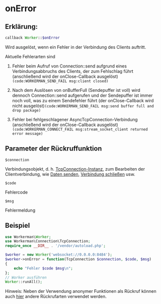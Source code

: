 # onError
## Erklärung:
```php
callback Worker::$onError
```

Wird ausgelöst, wenn ein Fehler in der Verbindung des Clients auftritt.

Aktuelle Fehlerarten sind

1. Fehler beim Aufruf von Connection::send aufgrund eines Verbindungsabbruchs des Clients, der zum Fehlschlag führt (anschließend wird der onClose-Callback ausgelöst) ```(code:WORKERMAN_SEND_FAIL msg:client closed)```

2. Nach dem Auslösen von onBufferFull (Sendepuffer ist voll) wird dennoch Connection::send aufgerufen und der Sendepuffer ist immer noch voll, was zu einem Sendefehler führt (der onClose-Callback wird nicht ausgelöst)```(code:WORKERMAN_SEND_FAIL msg:send buffer full and drop package)```

3. Fehler bei fehlgeschlagener AsyncTcpConnection-Verbindung (anschließend wird der onClose-Callback ausgelöst) ```(code:WORKERMAN_CONNECT_FAIL msg:stream_socket_client returned error message)```


## Parameter der Rückruffunktion

 ``` $connection ```

Verbindungsobjekt, d. h. [TcpConnection-Instanz](../tcp-connection.md), zum Bearbeiten der Clientverbindung, wie [Daten senden](../tcp-connection/send.md), [Verbindung schließen](../tcp-connection/close.md) usw.

 ``` $code ```

Fehlercode

 ``` $msg ```

Fehlermeldung


## Beispiel

```php
use Workerman\Worker;
use Workerman\Connection\TcpConnection;
require_once __DIR__ . '/vendor/autoload.php';

$worker = new Worker('websocket://0.0.0.0:8484');
$worker->onError = function(TcpConnection $connection, $code, $msg)
{
    echo "Fehler $code $msg\n";
};
// Worker ausführen
Worker::runAll();
```

Hinweis: Neben der Verwendung anonymer Funktionen als Rückruf können auch [hier](../faq/callback_methods.md) andere Rückrufarten verwendet werden.
